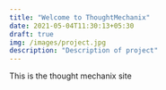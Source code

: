 ```yaml
---
title: "Welcome to ThoughtMechanix"
date: 2021-05-04T11:30:13+05:30
draft: true
img: /images/project.jpg
description: "Description of project"
---
```


This is the thought mechanix site